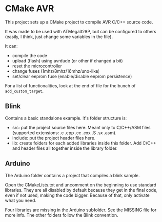 CMake AVR
=========

This project sets up a CMake project to compile AVR C/C++ source code.

It was made to be used with ATMega328P, but can be configured to others (easily, I think, just change some variables in the file).

It can:

- compile the code
- upload (flash) using avrdude (or other if changed a bit)
- reset the microcontroller
- change fuses (1mhz/8mhz/16mhz/uno-like)
- set/clear eeprom fuse (enable/disable eeprom persistence)

For a list of functionalities, look at the end of file for the bunch of `add_custom_target`.

Blink
-----

Contains a basic standalone example. It's folder structure is:

- src: put the project source files here. Meant only to C/C++/ASM files (supported extensions: .c .cpp .cc .cxx .S .sx .asm).
- include: put the project header files here.
- lib: create folders for each added libraries inside this folder. Add C/C++ and header files all together inside the library folder.

Arduino
-------

The Arduino folder contains a project that compiles a blink sample.

Open the CMakeLists.txt and uncomment on the beginning to use standard libraries. They are all disabled by default because they get in the final code, even if not used, making the code bigger. Because of that, only activate what you need.

Four libraries are missing in the Arduino subfolder. See the MISSING file for more info. The other folders follow the Blink convention.
